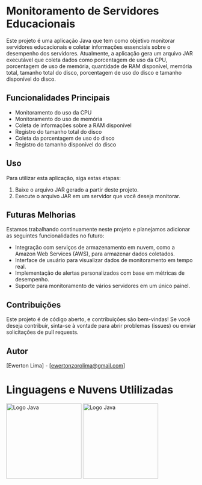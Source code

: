 # Monitoramento de Servidores Educacionais

Este projeto é uma aplicação Java que tem como objetivo monitorar servidores educacionais e coletar informações essenciais sobre o desempenho dos servidores. Atualmente, a aplicação gera um arquivo JAR executável que coleta dados como porcentagem de uso da CPU, porcentagem de uso de memória, quantidade de RAM disponível, memória total, tamanho total do disco, porcentagem de uso do disco e tamanho disponível do disco.

## Funcionalidades Principais

- Monitoramento do uso da CPU
- Monitoramento do uso de memória
- Coleta de informações sobre a RAM disponível
- Registro do tamanho total do disco
- Coleta da porcentagem de uso do disco
- Registro do tamanho disponível do disco

## Uso

Para utilizar esta aplicação, siga estas etapas:

1. Baixe o arquivo JAR gerado a partir deste projeto.
2. Execute o arquivo JAR em um servidor que você deseja monitorar.

## Futuras Melhorias

Estamos trabalhando continuamente neste projeto e planejamos adicionar as seguintes funcionalidades no futuro:

- Integração com serviços de armazenamento em nuvem, como a Amazon Web Services (AWS), para armazenar dados coletados.
- Interface de usuário para visualizar dados de monitoramento em tempo real.
- Implementação de alertas personalizados com base em métricas de desempenho.
- Suporte para monitoramento de vários servidores em um único painel.

## Contribuições

Este projeto é de código aberto, e contribuições são bem-vindas! Se você deseja contribuir, sinta-se à vontade para abrir problemas (issues) ou enviar solicitações de pull requests.

## Autor

[Ewerton Lima] - [ewertonzorolima@gmail.com]

# Linguagens e Nuvens Utlilizadas
<div>
<img src="https://upload.wikimedia.org/wikipedia/commons/thumb/9/93/Amazon_Web_Services_Logo.svg/1200px-Amazon_Web_Services_Logo.svg.png" alt="Logo Java" width="200" height="200">

<img src="https://static.vecteezy.com/system/resources/previews/022/100/686/original/java-logo-transparent-free-png.png" alt="Logo Java" width="200" height="200">
</div>
